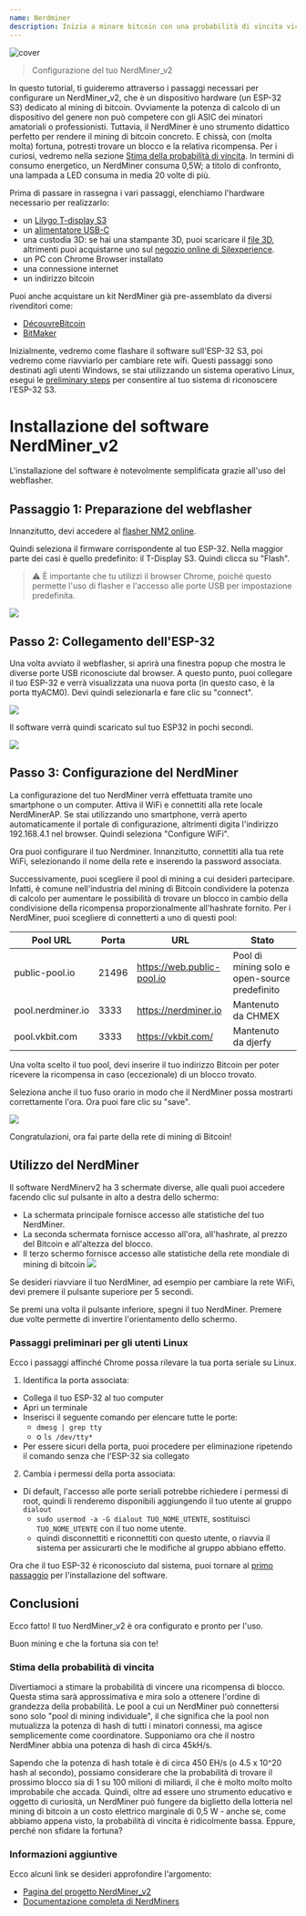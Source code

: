 ```yaml
---
name: Nerdminer
description: Inizia a minare bitcoin con una probabilità di vincita vicina allo 0
---
```


![cover](assets/cover.jpeg)

> Configurazione del tuo NerdMiner_v2

In questo tutorial, ti guideremo attraverso i passaggi necessari per configurare un NerdMiner_v2, che è un dispositivo hardware (un ESP-32 S3) dedicato al mining di bitcoin.
Ovviamente la potenza di calcolo di un dispositivo del genere non può competere con gli ASIC dei minatori amatoriali o professionisti. Tuttavia, il NerdMiner è uno strumento didattico perfetto per rendere il mining di bitcoin concreto. E chissà, con (molta molta) fortuna, potresti trovare un blocco e la relativa ricompensa. Per i curiosi, vedremo nella sezione [Stima della probabilità di vincita](#stima-della-probabilita-di-vincita). In termini di consumo energetico, un NerdMiner consuma 0,5W; a titolo di confronto, una lampada a LED consuma in media 20 volte di più.

Prima di passare in rassegna i vari passaggi, elenchiamo l'hardware necessario per realizzarlo:

- un [Lilygo T-display S3](https://lilygo.cc/products/t-display-s3)
- un [alimentatore USB-C](https://amzn.eu/d/gIOot90)
- una custodia 3D: se hai una stampante 3D, puoi scaricare il [file 3D](https://www.printables.com/model/501547-nerdminer-v2-click-case-w-buttons), altrimenti puoi acquistarne uno sul [negozio online di Silexperience](https://silexperience.company.site/NerdMiner_V2-p544379757).
- un PC con Chrome Browser installato
- una connessione internet
- un indirizzo bitcoin

Puoi anche acquistare un kit NerdMiner già pre-assemblato da diversi rivenditori come:

- [DécouvreBitcoin](https://shop.decouvrebitcoin.com/products/nerd-miner?_pos=1&_psq=nerd&_ss=e&_v=1.0)
- [BitMaker](https://bitronics.store/shop/)

Inizialmente, vedremo come flashare il software sull'ESP-32 S3, poi vedremo come riavviarlo per cambiare rete wifi. Questi passaggi sono destinati agli utenti Windows, se stai utilizzando un sistema operativo Linux, esegui le [preliminary steps](#preliminary-steps-for-linux-users) per consentire al tuo sistema di riconoscere l'ESP-32 S3.

# Installazione del software NerdMiner_v2

L'installazione del software è notevolmente semplificata grazie all'uso del webflasher.

## Passaggio 1: Preparazione del webflasher

Innanzitutto, devi accedere al [flasher NM2 online](https://bitmaker-hub.github.io/diyflasher/).

Quindi seleziona il firmware corrispondente al tuo ESP-32. Nella maggior parte dei casi è quello predefinito: il T-Display S3. Quindi clicca su "Flash".

> ⚠️ È importante che tu utilizzi il browser Chrome, poiché questo permette l'uso di flasher e l'accesso alle porte USB per impostazione predefinita.

![](assets/webflasher.webp)

## Passo 2: Collegamento dell'ESP-32

Una volta avviato il webflasher, si aprirà una finestra popup che mostra le diverse porte USB riconosciute dal browser.
A questo punto, puoi collegare il tuo ESP-32 e verrà visualizzata una nuova porta (in questo caso, è la porta ttyACM0). Devi quindi selezionarla e fare clic su "connect".

![](assets/flasher-port-serial.webp)

Il software verrà quindi scaricato sul tuo ESP32 in pochi secondi.

![](assets/NM2-sucessfully-installed.webp)

## Passo 3: Configurazione del NerdMiner

La configurazione del tuo NerdMiner verrà effettuata tramite uno smartphone o un computer.
Attiva il WiFi e connettiti alla rete locale NerdMinerAP. Se stai utilizzando uno smartphone, verrà aperto automaticamente il portale di configurazione, altrimenti digita l'indirizzo 192.168.4.1 nel browser.
Quindi seleziona "Configure WiFi".

Ora puoi configurare il tuo Nerdminer.
Innanzitutto, connettiti alla tua rete WiFi, selezionando il nome della rete e inserendo la password associata.

Successivamente, puoi scegliere il pool di mining a cui desideri partecipare. Infatti, è comune nell'industria del mining di Bitcoin condividere la potenza di calcolo per aumentare le possibilità di trovare un blocco in cambio della condivisione della ricompensa proporzionalmente all'hashrate fornito.
Per i NerdMiner, puoi scegliere di connetterti a uno di questi pool:

| Pool URL          | Porta | URL                        | Stato                                         |
| ----------------- | ----- | -------------------------- | --------------------------------------------- |
| public-pool.io    | 21496 | https://web.public-pool.io | Pool di mining solo e open-source predefinito |
| pool.nerdminer.io | 3333  | https://nerdminer.io       | Mantenuto da CHMEX                            |
| pool.vkbit.com    | 3333  | https://vkbit.com/         | Mantenuto da djerfy                           |

Una volta scelto il tuo pool, devi inserire il tuo indirizzo Bitcoin per poter ricevere la ricompensa in caso (eccezionale) di un blocco trovato.

Seleziona anche il tuo fuso orario in modo che il NerdMiner possa mostrarti correttamente l'ora.
Ora puoi fare clic su "save".

![](assets/wifi-configuration.webp)

Congratulazioni, ora fai parte della rete di mining di Bitcoin!

## Utilizzo del NerdMiner

Il software NerdMinerv2 ha 3 schermate diverse, alle quali puoi accedere facendo clic sul pulsante in alto a destra dello schermo:

- La schermata principale fornisce accesso alle statistiche del tuo NerdMiner.
- La seconda schermata fornisce accesso all'ora, all'hashrate, al prezzo del Bitcoin e all'altezza del blocco.
- Il terzo schermo fornisce accesso alle statistiche della rete mondiale di mining di bitcoin
  ![](assets/NM2-screens.webp)

Se desideri riavviare il tuo NerdMiner, ad esempio per cambiare la rete WiFi, devi premere il pulsante superiore per 5 secondi.

Se premi una volta il pulsante inferiore, spegni il tuo NerdMiner. Premere due volte permette di invertire l'orientamento dello schermo.

### Passaggi preliminari per gli utenti Linux

Ecco i passaggi affinché Chrome possa rilevare la tua porta seriale su Linux.

1. Identifica la porta associata:

- Collega il tuo ESP-32 al tuo computer
- Apri un terminale
- Inserisci il seguente comando per elencare tutte le porte:
  - `dmesg | grep tty`
  - o `ls /dev/tty*`
- Per essere sicuri della porta, puoi procedere per eliminazione ripetendo il comando senza che l'ESP-32 sia collegato

2. Cambia i permessi della porta associata:

- Di default, l'accesso alle porte seriali potrebbe richiedere i permessi di root, quindi li renderemo disponibili aggiungendo il tuo utente al gruppo `dialout`
  - `sudo usermod -a -G dialout TUO_NOME_UTENTE`, sostituisci `TUO_NOME_UTENTE` con il tuo nome utente.
  - quindi disconnettiti e riconnettiti con questo utente, o riavvia il sistema per assicurarti che le modifiche al gruppo abbiano effetto.

Ora che il tuo ESP-32 è riconosciuto dal sistema, puoi tornare al [primo passaggio](#etape-1-preparation-du-webflasher) per l'installazione del software.

## Conclusioni

Ecco fatto! Il tuo NerdMiner_v2 è ora configurato e pronto per l'uso.

Buon mining e che la fortuna sia con te!

### Stima della probabilità di vincita

Divertiamoci a stimare la probabilità di vincere una ricompensa di blocco. Questa stima sarà approssimativa e mira solo a ottenere l'ordine di grandezza della probabilità.
Le pool a cui un NerdMiner può connettersi sono solo "pool di mining individuale", il che significa che la pool non mutualizza la potenza di hash di tutti i minatori connessi, ma agisce semplicemente come coordinatore.
Supponiamo ora che il nostro NerdMiner abbia una potenza di hash di circa 45kH/s.

Sapendo che la potenza di hash totale è di circa 450 EH/s (o 4.5 x 10^20 hash al secondo), possiamo considerare che la probabilità di trovare il prossimo blocco sia di 1 su 100 milioni di miliardi, il che è molto molto molto improbabile che accada. Quindi, oltre ad essere uno strumento educativo e oggetto di curiosità, un NerdMiner può fungere da biglietto della lotteria nel mining di bitcoin a un costo elettrico marginale di 0,5 W - anche se, come abbiamo appena visto, la probabilità di vincita è ridicolmente bassa. Eppure, perché non sfidare la fortuna?

### Informazioni aggiuntive

Ecco alcuni link se desideri approfondire l'argomento:

- [Pagina del progetto NerdMiner_v2](http://github.com/BitMaker-hub/NerdMiner_v2)
- [Documentazione completa di NerdMiners](https://docs.bitwater.ch/nerd-miner-v2/)
